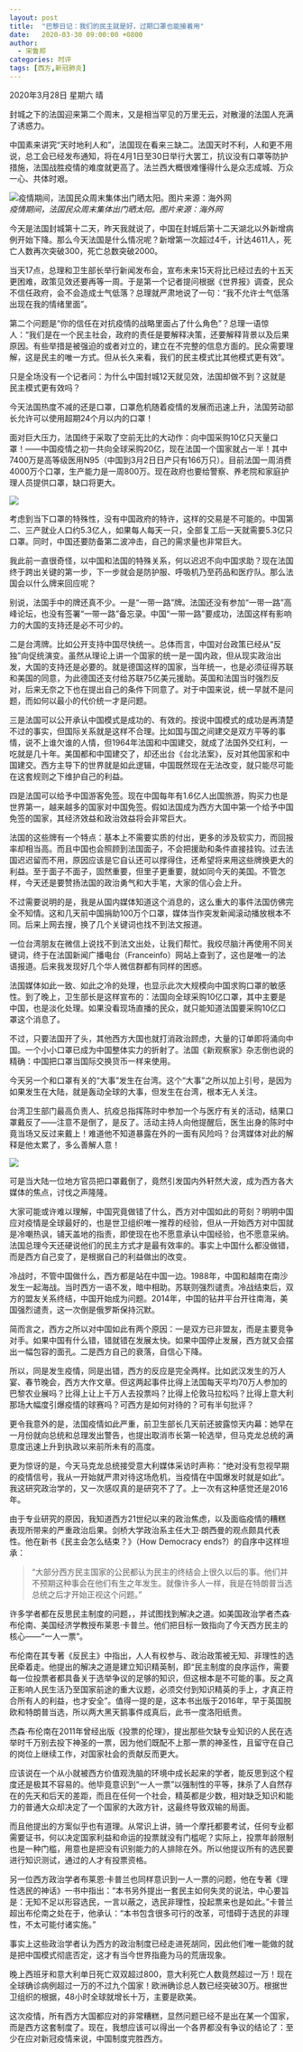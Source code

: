 ```yaml
---
layout: post
title:  "巴黎日记：我们的民主就是好，过期口罩也能接着用"
date:   2020-03-30 09:00:00 +0800
author: 
  - 宋鲁郑
categories: 时评
tags: [西方,新冠肺炎]
---
```

2020年3月28日 星期六 晴

封城之下的法国迎来第二个周末，又是相当罕见的万里无云，对散漫的法国人充满了诱惑力。

中国素来讲究“天时地利人和”，法国现在看来三缺二。法国天时不利，人和更不用说，总工会已经发布通知，将在4月1日至30日举行大罢工，抗议没有口罩等防护措施，法国战胜疫情的难度就更高了。法兰西大概很难懂得什么是众志成城、万众一心、共体时艰。

![疫情期间，法国民众周末集体出门晒太阳。图片来源：海外网]({{site.url}}/20200330075408501.jpeg)  
*疫情期间，法国民众周末集体出门晒太阳。图片来源：海外网*

今天是法国封城第十二天，昨天我就说了，中国在封城后第十二天湖北以外新增病例开始下降。那么今天法国是什么情况呢？新增第一次超过4千，计达4611人，死亡人数再次突破300，死亡总数突破2000。

当天17点，总理和卫生部长举行新闻发布会，宣布未来15天将比已经过去的十五天更困难，政策见效还要再等一周。于是第一个记者提问根据《世界报》调查，民众不信任政府，会不会造成士气低落？总理就严肃地说了一句：“我不允许士气低落出现在我的情绪里面”。

第二个问题是“你的信任在对抗疫情的战略里面占了什么角色”？总理一语惊人：“我们是在一个民主社会，政府的责任是要解释决策，还要解释背景以及后果原因。有些举措是被强迫的或者对立的，建立在不完整的信息方面的。民众需要理解，这是民主的唯一方式。但从长久来看，我们的民主模式比其他模式更有效”。

只是全场没有一个记者问：为什么中国封城12天就见效，法国却做不到？这就是民主模式更有效吗？

今天法国热度不减的还是口罩，口罩危机随着疫情的发展而迅速上升，法国劳动部长允许可以使用超期24个月以内的口罩！

面对巨大压力，法国终于采取了空前无比的大动作：向中国采购10亿只天量口罩！——中国疫情之初一共向全球采购20亿，现在法国一个国家就占一半！其中7400万是高等级医用N95（中国到3月2日日产只有166万只）。目前法国一周消费4000万个口罩，生产能力是一周800万。现在政府也要给警察、养老院和家庭护理人员提供口罩，缺口将更大。

![]({{site.url}}/assets/images/20200330075842581.png)  

考虑到当下口罩的特殊性，没有中国政府的特许，这样的交易是不可能的。中国第二、三产就业人口约5.3亿人，如果每人每天一只，全部复工后一天就需要5.3亿只口罩。同时，中国还要防备第二波冲击，自己的需求量也非常巨大。

我此前一直很奇怪，以中国和法国的特殊关系，何以迟迟不向中国求助？现在法国终于跨出关键的第一步，下一步就会是防护服、呼吸机乃至药品和医疗队。那么法国会以什么牌来回应呢？

别说，法国手中的牌还真不少。一是“一带一路”牌。法国还没有参加“一带一路”高峰论坛，也没有签署“一带一路”备忘录。中国“一带一路”要成功，法国这样有影响力的大国的支持还是必不可少的。

二是台湾牌。比如公开支持中国尽快统一。总体而言，中国对台政策已经从“反独”向促统演变。虽然从理论上讲一个国家的统一是一国内政，但从现实政治出发，大国的支持还是必要的。就是德国这样的国家，当年统一，也是必须征得苏联和美国的同意，为此德国还支付给苏联75亿美元援助。英国和法国当时强烈反对，后来无奈之下也在提出自己的条件下同意了。对于中国来说，统一早就不是问题，而如何以最小的代价统一才是问题。

三是法国可以公开承认中国模式是成功的、有效的。按说中国模式的成功是再清楚不过的事实，但国际关系就是这样不合理。比如国与国之间建交是双方平等的事情，说不上谁欠谁的人情，但1964年法国和中国建交，就成了法国外交红利，一吃就是几十年。美国都和中国建交了，却还出台《台北法案》，反对其他国家和中国建交。西方主导下的世界就是如此逻辑，中国既然现在无法改变，就只能尽可能在这套规则之下维护自己的利益。

四是法国可以给予中国游客免签。现在中国每年有1.6亿人出国旅游，购买力也是世界第一，越来越多的国家对中国免签。假如法国成为西方大国中第一个给予中国免签的国家，其经济效益和政治效益将会非常巨大。

法国的这些牌有一个特点：基本上不需要实质的付出，更多的涉及软实力，而回报率却相当高。而且中国也会照顾到法国面子，不会把援助和条件直接挂钩。过去法国迟迟留而不用，原因应该是它自认还可以撑得住，还希望将来用这些牌换更大的利益。至于面子不面子，固然重要，但里子更重要，就如同今天的美国。不管怎样，今天还是要赞扬法国的政治勇气和大手笔，大家的信心会上升。

不过需要说明的是，我是从国内媒体知道这个消息的，这么重大的事件法国仿佛完全不知情。这和几天前中国捐助100万个口罩，媒体当作突发新闻滚动播放根本不同。后来上网去搜，换了几个关键词也找不到法文报道。

一位台湾朋友在微信上说找不到法文出处，让我们帮忙。我绞尽脑汁再使用不同关键词，终于在法国新闻广播电台（Franceinfo）网站上查到了，这也是唯一的法语报道。后来我发现好几个华人微信群都有同样的困惑。

法国媒体如此一致、如此之冷的处理，也显示此次大规模向中国求购口罩的敏感性。到了晚上，卫生部长是这样宣布的：法国向全球采购10亿口罩，其中主要是中国，也是淡化处理。如果没看现场直播的民众，就只能知道法国要采购10亿口罩这个消息了。

不过，只要法国开了头，其他西方大国也就打消政治顾虑，大量的订单即将涌向中国。一个小小口罩已成为中国整体实力的折射了。法国《新观察家》杂志倒也说的精确：中国把口罩当国际交换货币一样来使用。

今天另一个和口罩有关的“大事”发生在台湾。这个“大事”之所以加上引号，是因为如果发生在大陆，就是轰动全球的大事，但发生在台湾，根本无人关注。

台湾卫生部门最高负责人、抗疫总指挥陈时中参加一个与医疗有关的活动，结果口罩戴反了——注意不是倒了，是反了。活动主持人向他提醒后，医生出身的陈时中竟当场又反过来戴上！难道他不知道暴露在外的一面有风险吗？台湾媒体对此的解释是他太累了，多么善解人意！

![]({{site.url}}/assets/images/20200330075616451.jpg)  

可是当大陆一位地方官员把口罩戴倒了，竟然引发国内外轩然大波，成为西方各大媒体的焦点，讨伐之声隆隆。

大家可能或许难以理解，中国究竟做错了什么，西方对中国如此的苛刻？明明中国应对疫情是全球最好的，也是世卫组织唯一推荐的经验，但从一开始西方对中国就是冷嘲热讽，铺天盖地的指责，即使现在也不愿意承认中国经验，也不愿意采纳。法国总理今天还硬说他们的民主方式才是最有效率的。事实上中国什么都没做错，而是西方自己变了，是根据自己的利益做出的改变。

冷战时，不管中国做什么，西方都是站在中国一边。1988年，中国和越南在南沙发生一起海战。当时西方一语不发，暗中相助。苏联则强烈谴责。冷战结束后，双方的盟友关系终结，中国开始成为问题。2014年，中国的钻井平台开往南海，美国强烈谴责，这一次倒是俄罗斯保持沉默。

简而言之，西方之所以对中国如此有两个原因：一是双方已非盟友，而是主要竞争对手。如果中国有什么错，错就错在发展太快。如果中国停止发展，西方就又会摆出一幅包容的面孔。二是西方自己的衰落，自信心下降。

所以，同是发生疫情，同是出错，西方的反应是完全两样。比如武汉发生的万人宴、春节晚会，西方大作文章。但这两起事件比得上法国每天平均70万人参加的巴黎农业展吗？比得上让上千万人去投票吗？比得上伦敦马拉松吗？比得上意大利那场大幅度引爆疫情的球赛吗？可西方是如何对待的？可有半句批评？

更令我意外的是，法国疫情如此严重，前卫生部长几天前还披露惊天内幕：她早在一月份就向总统和总理发出警告，也提出取消市长第一轮选举，但马克龙总统的满意度迅速上升到执政以来前所未有的高度。

更为惊讶的是，今天马克龙总统接受意大利媒体采访时声称：“绝对没有忽视早期的疫情信号，我从一开始就严肃对待这场危机，当疫情在中国爆发时就是如此”。我这研究政治学的，又一次感叹真的是研究不了了。上一次有这种感觉还是2016年。

由于专业研究的原因，我知道西方21世纪以来的政治焦虑，以及面临疫情的糟糕表现所带来的严重政治后果。剑桥大学政治系主任大卫·朗西曼的观点颇具代表性。他在新书《民主会怎么结束？》（How Democracy ends?）的自序中这样坦承：

>“大部分西方民主国家的公民都认为民主的终结会上很久以后的事。他们并不预期这种事会在他们有生之年发生。就像许多人一样，我是在特朗普当选总统之后才开始正视这个问题。”

许多学者都在反思民主制度的问题，，并试图找到解决之道。如美国政治学者杰森·布伦南、美国经济学教授布莱恩·卡普兰。他们把目标一致指向了今天西方民主的核心——“一人一票”。

布伦南在其专著《反民主》中指出，人人有权参与、政治政策被无知、非理性的选民牵着走。他提出的解决之道是建立知识精英制，即“民主制度的良序运作，需要每一位投票者都具备关于选举争议的足够的知识，但这根本是不可能的事。反之真正影响人民生活乃至国家前途的重大议题，必须交付到知识精英的手上，才真正符合所有人的利益，也才安全”。值得一提的是，这本书出版于2016年，早于英国脱欧和特朗普当选，所以两大黑天鹅事件成真后，此书一度洛阳纸贵。

杰森·布伦南在2011年曾经出版《投票的伦理》，提出那些欠缺专业知识的人民在选举时千万别去投下神圣的一票，因为他们既配不上那一票的神圣性，且留守在自己的岗位上继续工作，对国家社会的贡献反而更大。

应该说在一个从小就被西方价值观洗脑的环境中成长起来的学者，能反思到这个程度还是极其不容易的。他毕竟意识到“一人一票”以强制性的平等，抹杀了人自然存在的先天和后天的差距，而且在任何一个社会，精英都是少数，相对缺乏知识和能力的普通大众却决定了一个国家的大政方针，这最终导致双输的局面。

而且他提出的方案似乎也有道理。从常识上讲，骑一个摩托都要考试，任何专业都需要证书，何以决定国家利益和命运的投票就没有门槛呢？实际上，投票年龄限制也是一种门槛，用意也是把没有识别能力的人排除在外。所以他提议所有的选民要进行知识测试，通过的人才有投票资格。

另一位西方政治学者布莱恩·卡普兰也同样意识到一人一票的问题，他在专著《理性选民的神话》一书中指出：“本书另外提出一套民主如何失灵的说法，中心要旨是：无知不足以形容选民，一言以蔽之，选民非理性，投起票来也是如此。”卡普兰超出布伦南之处在于，他承认：“本书包含很多可行的改革，可惜碍于选民的非理性，不太可能付诸实施。”

事实上这些政治学者认为西方的政治制度已经走进死胡同，因此他们唯一能做的就是把中国模式彻底否定，这才有当今世界指鹿为马的荒唐现象。

晚上西班牙和意大利单日死亡双双超过800，意大利死亡人数竟然超过一万！现在全球确诊病例超过一万的不过九个国家！欧洲确诊总人数已经突破30万。根据世卫组织的根据，48小时全球就增长十万，主要是欧美。

这次疫情，所有西方大国都应对的非常糟糕，显然问题已经不是出在某一个国家，而是西方这套制度了。现在，我想应该可以得出一个各界都没有争议的结论了：至少在应对新冠疫情来说，中国制度完胜西方。